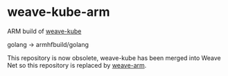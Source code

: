 # weave-kube-arm
ARM build of [weave-kube](https://github.com/weaveworks/weave-kube)

golang -> armhfbuild/golang

This repository is now obsolete, weave-kube has been merged into Weave Net so this repository is replaced by [weave-arm](http://github.com/kodbasen/weave-arm).
